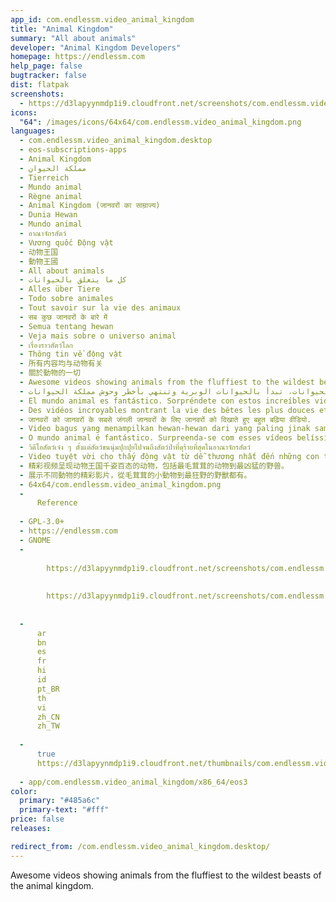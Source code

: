 ```yaml
---
app_id: com.endlessm.video_animal_kingdom
title: "Animal Kingdom"
summary: "All about animals"
developer: "Animal Kingdom Developers"
homepage: https://endlessm.com
help_page: false
bugtracker: false
dist: flatpak
screenshots:
  - https://d3lapyynmdp1i9.cloudfront.net/screenshots/com.endlessm.video_animal_kingdom/C/com.endlessm.video_animal_kingdom-screenshot1.jpg
icons:
  "64": /images/icons/64x64/com.endlessm.video_animal_kingdom.png
languages:
  - com.endlessm.video_animal_kingdom.desktop
  - eos-subscriptions-apps
  - Animal Kingdom
  - مملكة الحيوان
  - Tierreich
  - Mundo animal
  - Règne animal
  - Animal Kingdom (जानवरों का साम्राज्य)
  - Dunia Hewan
  - Mundo animal
  - อาณาจักรสัตว์
  - Vương quốc Động vật
  - 动物王国
  - 動物王國
  - All about animals
  - كل ما يتعلق بالحيوانات
  - Alles über Tiere
  - Todo sobre animales
  - Tout savoir sur la vie des animaux
  - सब कुछ जानवरों के बारे में
  - Semua tentang hewan
  - Veja mais sobre o universo animal
  - เรื่องราวสัตว์โลก
  - Thông tin về động vật
  - 所有内容均与动物有关
  - 關於動物的一切
  - Awesome videos showing animals from the fluffiest to the wildest beasts of the animal kingdom.
  - فيديوهات مدهشة، تعرض تشكيلة من الحيوانات، تبدأ بالحيوانات الوبرية وتنتهي بأخطر وحوش مملكة الحيوانات.
  - El mundo animal es fantástico. Sorpréndete con estos increíbles videos, desde los animales más lindos hasta los más salvajes.
  - Des vidéos incroyables montrant la vie des bêtes les plus douces et les plus sauvages du règne animal.
  - जानवरों को जानवरों के सबसे जंगली जानवरों के लिए जानवरों को दिखाते हुए बहुत बढ़िया वीडियो.
  - Video bagus yang menampilkan hewan-hewan dari yang paling jinak sampai ke yang paling buas dalam dunia hewan.
  - O mundo animal é fantástico. Surpreenda-se com esses vídeos belíssimos dos animais mais fofos até os mais selvagens.
  - วิดีโอสัตว์เจ๋ง ๆ ตั้งแต่สัตว์ขนนุ่มปุกปุยไปจนถึงสัตว์ป่าที่ดุร้ายที่สุดในอาณาจักรสัตว์
  - Video tuyệt vời cho thấy động vật từ dễ thương nhất đến những con thú hoang dã nhất của vương quốc động vật.
  - 精彩视频呈现动物王国千姿百态的动物，包括最毛茸茸的动物到最凶猛的野兽。
  - 展示不同動物的精彩影片，從毛茸茸的小動物到最狂野的野獸都有。
  - 64x64/com.endlessm.video_animal_kingdom.png
  - 
      Reference
    
  - GPL-3.0+
  - https://endlessm.com
  - GNOME
  - 
      
        https://d3lapyynmdp1i9.cloudfront.net/screenshots/com.endlessm.video_animal_kingdom/C/com.endlessm.video_animal_kingdom-screenshot1.jpg
      
      
        https://d3lapyynmdp1i9.cloudfront.net/screenshots/com.endlessm.video_animal_kingdom/C/com.endlessm.video_animal_kingdom-screenshot2.jpg
      
    
  - 
      ar
      bn
      es
      fr
      hi
      id
      pt_BR
      th
      vi
      zh_CN
      zh_TW
    
  - 
      true
      https://d3lapyynmdp1i9.cloudfront.net/thumbnails/com.endlessm.video_animal_kingdom/com.endlessm.video_animal_kingdom-thumb.jpg
    
  - app/com.endlessm.video_animal_kingdom/x86_64/eos3
color:
  primary: "#485a6c"
  primary-text: "#fff"
price: false
releases:

redirect_from: /com.endlessm.video_animal_kingdom.desktop/
---
```


<p>Awesome videos showing animals from the fluffiest to the wildest beasts of the animal kingdom.</p>